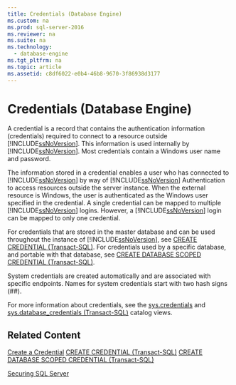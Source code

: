 ```yaml
---
title: Credentials (Database Engine)
ms.custom: na
ms.prod: sql-server-2016
ms.reviewer: na
ms.suite: na
ms.technology: 
  - database-engine
ms.tgt_pltfrm: na
ms.topic: article
ms.assetid: c8df6022-e0b4-46b8-9670-3f86938d3177
---
```

# Credentials (Database Engine)
  A credential is a record that contains the authentication information \(credentials\) required to connect to a resource outside [!INCLUDE[ssNoVersion](../../Token/Other/ssNoVersion_md.md)]. This information is used internally by [!INCLUDE[ssNoVersion](../../Token/Other/ssNoVersion_md.md)]. Most credentials contain a Windows user name and password.  
  
 The information stored in a credential enables a user who has connected to [!INCLUDE[ssNoVersion](../../Token/Other/ssNoVersion_md.md)] by way of [!INCLUDE[ssNoVersion](../../Token/Other/ssNoVersion_md.md)] Authentication to access resources outside the server instance. When the external resource is Windows, the user is authenticated as the Windows user specified in the credential. A single credential can be mapped to multiple [!INCLUDE[ssNoVersion](../../Token/Other/ssNoVersion_md.md)] logins. However, a [!INCLUDE[ssNoVersion](../../Token/Other/ssNoVersion_md.md)] login can be mapped to only one credential.  
  
 For credentials that are stored in the master database and can be used throughout the instance of [!INCLUDE[ssNoVersion](../../Token/Other/ssNoVersion_md.md)], see [CREATE CREDENTIAL &#40;Transact-SQL&#41;](../Topic/CREATE%20CREDENTIAL%20\(Transact-SQL\).md). For credentials used by a specific database, and portable with that database, see [CREATE DATABASE SCOPED CREDENTIAL &#40;Transact-SQL&#41;](../Topic/CREATE%20DATABASE%20SCOPED%20CREDENTIAL%20\(Transact-SQL\).md).  
  
 System credentials are created automatically and are associated with specific endpoints. Names for system credentials start with two hash signs \(\#\#\).  
  
 For more information about credentials, see the [sys.credentials](../Topic/sys.credentials%20\(Transact-SQL\).md) and [sys.database_credentials &#40;Transact-SQL&#41;](../Topic/sys.database_credentials%20\(Transact-SQL\).md) catalog views.  
  
## Related Content  
 [Create a Credential](../../Topics/TopicNameContainA/Create-a-Credential.md) [CREATE CREDENTIAL &#40;Transact-SQL&#41;](../Topic/CREATE%20CREDENTIAL%20\(Transact-SQL\).md) [CREATE DATABASE SCOPED CREDENTIAL &#40;Transact-SQL&#41;](../Topic/CREATE%20DATABASE%20SCOPED%20CREDENTIAL%20\(Transact-SQL\).md)  
  
 [Securing SQL Server](../../Topics/TopicNameNotContainA/Securing-SQL-Server.md)  
  
  